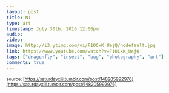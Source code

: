 ```yaml
---
layout: post
title: NT
type: art
timestamp: July 30th, 2016 12:00pm
audio: 
video: 
image: http://i3.ytimg.com/vi/F1OCxK_UejQ/hqdefault.jpg
link: https://www.youtube.com/watch?v=F1OCxK_UejQ
tags: ["dragonfly", "insect", "bug", "photography", "art"]
comments: true
---
```

  
<small>source: [https://saturdayxiii.tumblr.com/post/148205992976](https://saturdayxiii.tumblr.com/post/148205992976)</small>